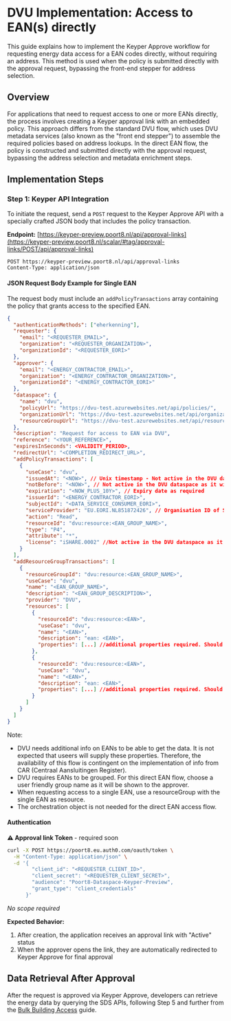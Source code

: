 # DVU Implementation: Access to EAN(s) directly

This guide explains how to implement the Keyper Approve workflow for requesting energy data access for a EAN codes directly, without requiring an address. This method is used when the policy is submitted directly with the approval request, bypassing the front-end stepper for address selection.

## Overview

For applications that need to request access to one or more EANs directly, the process involves creating a Keyper approval link with an embedded policy. This approach differs from the standard DVU flow, which uses DVU metadata services (also known as the "front end stepper") to assemble the required policies based on address lookups. In the direct EAN flow, the policy is constructed and submitted directly with the approval request, bypassing the address selection and metadata enrichment steps.

## Implementation Steps

### Step 1: Keyper API Integration

To initiate the request, send a `POST` request to the Keyper Approve API with a specially crafted JSON body that includes the policy transaction.

**Endpoint:** [https://keyper-preview.poort8.nl/api/approval-links](https://keyper-preview.poort8.nl/scalar/#tag/approval-links/POST/api/approval-links)

```http
POST https://keyper-preview.poort8.nl/api/approval-links
Content-Type: application/json
```

#### JSON Request Body Example for Single EAN

The request body must include an `addPolicyTransactions` array containing the policy that grants access to the specified EAN.

```json
{
  "authenticationMethods": ["eherkenning"],
  "requester": {
    "email": "<REQUESTER_EMAIL>",
    "organization": "<REQUESTER_ORGANIZATION>",
    "organizationId": "<REQUESTER_EORI>"
  },
  "approver": {
    "email": "<ENERGY_CONTRACTOR_EMAIL>",
    "organization": "<ENERGY_CONTRACTOR_ORGANIZATION>",
    "organizationId": "<ENERGY_CONTRACTOR_EORI>"
  },
  "dataspace": {
    "name": "dvu",
    "policyUrl": "https://dvu-test.azurewebsites.net/api/policies/",
    "organizationUrl": "https://dvu-test.azurewebsites.net/api/organization-registry/__ORGANIZATIONID__",
    "resourceGroupUrl": "https://dvu-test.azurewebsites.net/api/resourcegroups/"
  },
  "description": "Request for access to EAN via DVU",
  "reference": "<YOUR_REFERENCE>",
  "expiresInSeconds": <VALIDITY_PERIOD>,
  "redirectUrl": "<COMPLETION_REDIRECT_URL>",
  "addPolicyTransactions": [
    {
      "useCase": "dvu",
      "issuedAt": "<NOW>", // Unix timestamp - Not active in the DVU dataspace as it will always default to NOW
      "notBefore": "<NOW>", // Not active in the DVU dataspace as it will always default to NOW
      "expiration": "<NOW_PLUS_10Y>", // Expiry date as required
      "issuerId": "<ENERGY_CONTRACTOR_EORI>",
      "subjectId": "<DATA_SERVICE_CONSUMER_EORI>",
      "serviceProvider": "EU.EORI.NL851872426", // Organisation ID of SDS
      "action": "Read",
      "resourceId": "dvu:resource:<EAN_GROUP_NAME>",
      "type": "P4",
      "attribute": "*",
      "license": "iSHARE.0002" //Not active in the DVU dataspace as it will always default to iSHARE.0002
    }
  ],
  "addResourceGroupTransactions": [
    {
      "resourceGroupId": "dvu:resource:<EAN_GROUP_NAME>",
      "useCase": "dvu",
      "name": "<EAN_GROUP_NAME>",
      "description": "<EAN_GROUP_DESCRIPTION>",
      "provider": "DVU",
      "resources": [
        {
          "resourceId": "dvu:resource:<EAN>",
          "useCase": "dvu",
          "name": "<EAN>",
          "description": "ean: <EAN>",
          "properties": [...] //additional properties required. Should be supplied by CAR-connection when available
        },
        {
          "resourceId": "dvu:resource:<EAN>",
          "useCase": "dvu",
          "name": "<EAN>",
          "description": "ean: <EAN>",
          "properties": [...] //additional properties required. Should be supplied by CAR-connection when available
        }
      ]
    }
  ]
}
```

Note:
- DVU needs additional info on EANs to be able to get the data. It is not expected that useers will supply these properties. Therefore, the availability of this flow is contingent on the implementation of info from CAR (Centraal Aansluitingen Register).
- DVU requires EANs to be grouped. For this direct EAN flow, choose a user friendly group name as it will be shown to the approver.
- When requesting access to a single EAN, use a resourceGroup with the single EAN as resource.
- The orchestration object is not needed for the direct EAN access flow.

#### **Authentication**

**⚠️ Approval link Token** - required soon

```bash
curl -X POST https://poort8.eu.auth0.com/oauth/token \
  -H "Content-Type: application/json" \
  -d '{
        "client_id": "<REQUESTER_CLIENT_ID>",
        "client_secret": "<REQUESTER_CLIENT_SECRET>",
        "audience": "Poort8-Dataspace-Keyper-Preview",
        "grant_type": "client_credentials"
      }'
```

*No scope required*

**Expected Behavior:**
1. After creation, the application receives an approval link with "Active" status
2. When the approver opens the link, they are automatically redirected to Keyper Approve for final approval

## Data Retrieval After Approval

After the request is approved via Keyper Approve, developers can retrieve the energy data by querying the SDS APIs, following Step 5 and further from the [Bulk Building Access](bulk-buildings.md) guide.